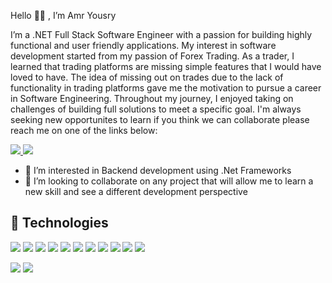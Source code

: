 Hello 👋🏼 , I’m Amr Yousry

I’m a .NET Full Stack Software Engineer with a passion for building highly functional and user friendly applications. My interest in software development started from my passion of Forex Trading. As a trader, I learned that trading platforms are missing simple features that I would have loved to have. The idea of missing out on trades due to the lack of functionality in trading platforms gave me the motivation to pursue a career in Software Engineering. Throughout my journey, I enjoyed taking on challenges of building full solutions to meet a specific goal. I'm always seeking new opportunites to learn if you think we can collaborate please reach me on one of the links below:

<a href="https://www.linkedin.com/in/amr-yousry/">
<img src="https://img.shields.io/badge/LinkedIn-0077B5?style=for-the-badge&logo=linkedin&logoColor=white">
</a> <a href="mailto: amryousry19@gmail.com"> <img src="https://img.shields.io/badge/Gmail-D14836?style=for-the-badge&logo=gmail&logoColor=white"> </a> 

- 👀 I’m interested in Backend development using .Net Frameworks
- 🤝 I’m looking to collaborate on any project that will allow me to learn a new skill and see a different development perspective 

## 🚀 Technologies

<img src="https://img.shields.io/badge/C%23-239120?style=for-the-badge&logo=c-sharp&logoColor=white"> <img src="https://img.shields.io/badge/.NET-512BD4?style=for-the-badge&logo=dotnet&logoColor=white"> <img src="https://img.shields.io/badge/Microsoft-666666?style=for-the-badge&logo=microsoft&logoColor=white"> <img src="https://img.shields.io/badge/JavaScript-323330?style=for-the-badge&logo=javascript&logoColor=F7DF1E"> <img src="https://img.shields.io/badge/Angular-DD0031?style=for-the-badge&logo=angular&logoColor=white"> <img src="https://img.shields.io/badge/HTML5-E34F26?style=for-the-badge&logo=html5&logoColor=white"> <img src="https://img.shields.io/badge/CSS3-1572B6?style=for-the-badge&logo=css3&logoColor=white"> <img src="https://img.shields.io/badge/Bootstrap-563D7C?style=for-the-badge&logo=bootstrap&logoColor=white"> <img src="https://img.shields.io/badge/Microsoft%20SQL%20Server-CC2927?style=for-the-badge&logo=microsoft%20sql%20server&logoColor=white"> <img src="https://img.shields.io/badge/MySQL-005C84?style=for-the-badge&logo=mysql&logoColor=white"> <img src="https://img.shields.io/badge/GIT-E44C30?style=for-the-badge&logo=git&logoColor=white">

<img src="https://github-readme-stats.vercel.app/api?username=AmrYousry"> 

<img src="https://github-readme-stats.vercel.app/api/top-langs/?username=AmrYousry21">

<!---
AmrYousry21/AmrYousry21 is a ✨ special ✨ repository because its `README.md` (this file) appears on your GitHub profile.
You can click the Preview link to take a look at your changes.
--->
